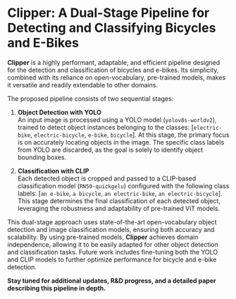 # Clipper: A Dual-Stage Pipeline for Detecting and Classifying Bicycles and E-Bikes

**Clipper** is a highly performant, adaptable, and efficient pipeline designed for the detection and classification of bicycles and e-bikes. Its simplicity, combined with its reliance on open-vocabulary, pre-trained models, makes it versatile and readily extendable to other domains. 

The proposed pipeline consists of two sequential stages:  

1. **Object Detection with YOLO**  
   An input image is processed using a YOLO model (`yolov8s-worldv2`), trained to detect object instances belonging to the classes: [`electric-bike`, `electric-bicycle`, `e-bike`, `bicycle`]. At this stage, the primary focus is on accurately locating objects in the image. The specific class labels from YOLO are discarded, as the goal is solely to identify object bounding boxes.

2. **Classification with CLIP**  
   Each detected object is cropped and passed to a CLIP-based classification model (`RN50-quickgelu`) configured with the following class labels: [`an e-bike`, `a bicycle`, `an electric-bike`, `an electric-bicycle`]. This stage determines the final classification of each detected object, leveraging the robustness and adaptability of pre-trained ViT models.  

This dual-stage approach uses state-of-the-art open-vocabulary object detection and image classification models, ensuring both accuracy and scalability. By using pre-trained models, **Clipper** achieves domain independence, allowing it to be easily adapted for other object detection and classification tasks. Future work includes fine-tuning both the YOLO and CLIP models to further optimize performance for bicycle and e-bike detection.

**Stay tuned for additional updates, R&D progress, and a detailed paper describing this pipeline in depth.**
